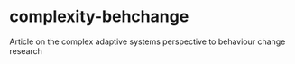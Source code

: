 # complexity-behchange
Article on the complex adaptive systems perspective to behaviour change research
